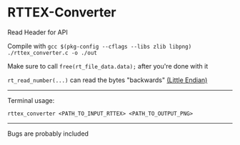 # RTTEX-Converter

Read Header for API

Compile with `gcc $(pkg-config --cflags --libs zlib libpng) ./rttex_converter.c -o ./out`

Make sure to call `free(rt_file_data.data);` after you're done with it

`rt_read_number(...)` can read the bytes "backwards" [(Little Endian)](https://en.wikipedia.org/wiki/Endianness)

***

Terminal usage:

`rttex_converter <PATH_TO_INPUT_RTTEX> <PATH_TO_OUTPUT_PNG>`

***

Bugs are probably included

